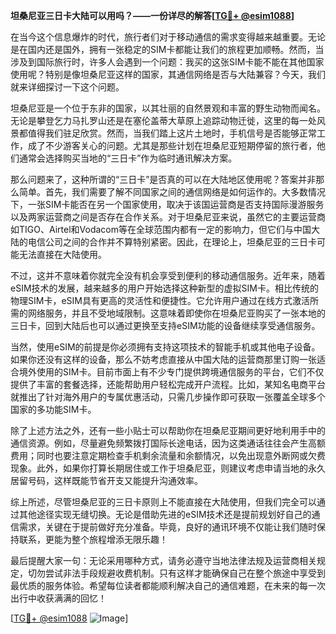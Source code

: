 **坦桑尼亚三日卡大陆可以用吗？——一份详尽的解答[[TG💪+ @esim1088](https://t.me/s/esim1088)]**

在当今这个信息爆炸的时代，旅行者们对于移动通信的需求变得越来越重要。无论是在国内还是国外，拥有一张稳定的SIM卡都能让我们的旅程更加顺畅。然而，当涉及到国际旅行时，许多人会遇到一个问题：我买的这张SIM卡能不能在其他国家使用呢？特别是像坦桑尼亚这样的国家，其通信网络是否与大陆兼容？今天，我们就来详细探讨一下这个问题。

坦桑尼亚是一个位于东非的国家，以其壮丽的自然景观和丰富的野生动物而闻名。无论是攀登乞力马扎罗山还是在塞伦盖蒂大草原上追踪动物迁徙，这里的每一处风景都值得我们驻足欣赏。然而，当我们踏上这片土地时，手机信号是否能够正常工作，成了不少游客关心的问题。尤其是那些计划在坦桑尼亚短期停留的旅行者，他们通常会选择购买当地的“三日卡”作为临时通讯解决方案。

那么问题来了，这种所谓的“三日卡”是否真的可以在大陆地区使用呢？答案并非那么简单。首先，我们需要了解不同国家之间的通信网络是如何运作的。大多数情况下，一张SIM卡能否在另一个国家使用，取决于该国运营商是否支持国际漫游服务以及两家运营商之间是否存在合作关系。对于坦桑尼亚来说，虽然它的主要运营商如TIGO、Airtel和Vodacom等在全球范围内都有一定的影响力，但它们与中国大陆的电信公司之间的合作并不算特别紧密。因此，在理论上，坦桑尼亚的三日卡可能无法直接在大陆使用。

不过，这并不意味着你就完全没有机会享受到便利的移动通信服务。近年来，随着eSIM技术的发展，越来越多的用户开始选择这种新型的虚拟SIM卡。相比传统的物理SIM卡，eSIM具有更高的灵活性和便捷性。它允许用户通过在线方式激活所需的网络服务，并且不受地域限制。这意味着即使你在坦桑尼亚购买了一张本地的三日卡，回到大陆后也可以通过更换至支持eSIM功能的设备继续享受通信服务。

当然，使用eSIM的前提是你必须拥有支持这项技术的智能手机或其他电子设备。如果你还没有这样的设备，那么不妨考虑直接从中国大陆的运营商那里订购一张适合境外使用的SIM卡。目前市面上有不少专门提供跨境通信服务的平台，它们不仅提供了丰富的套餐选择，还能帮助用户轻松完成开户流程。比如，某知名电商平台就推出了针对海外用户的专属优惠活动，只需几步操作即可获取一张覆盖全球多个国家的多功能SIM卡。

除了上述方法之外，还有一些小贴士可以帮助你在坦桑尼亚期间更好地利用手中的通信资源。例如，尽量避免频繁拨打国际长途电话，因为这类通话往往会产生高额费用；同时也要注意定期检查手机剩余流量和余额情况，以免出现意外断网或欠费现象。此外，如果你打算长期居住或工作于坦桑尼亚，则建议考虑申请当地的永久居留号码，这样既能节省开支又能提升沟通效率。

综上所述，尽管坦桑尼亚的三日卡原则上不能直接在大陆使用，但我们完全可以通过其他途径实现无缝切换。无论是借助先进的eSIM技术还是提前规划好自己的通信需求，关键在于提前做好充分准备。毕竟，良好的通讯环境不仅能让我们随时保持联系，更能为整个旅程增添无限乐趣！

最后提醒大家一句：无论采用哪种方式，请务必遵守当地法律法规及运营商相关规定，切勿尝试非法手段规避收费机制。只有这样才能确保自己在整个旅途中享受到最优质的服务体验。希望每位读者都能顺利解决自己的通信难题，在未来的每一次出行中收获满满的回忆！

[[TG💪+ @esim1088](https://t.me/s/esim1088) ![Image](https://i.postimg.cc/4NQfJmqS/Snipaste-2025-05-13-00-14-12.png)]